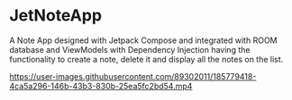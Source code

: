 # JetNoteApp
A Note App designed with Jetpack Compose and integrated with ROOM database and ViewModels with Dependency Injection having the functionality to create a note, delete it and display all the notes on the list.



https://user-images.githubusercontent.com/89302011/185779418-4ca5a296-146b-43b3-830b-25ea5fc2bd54.mp4

